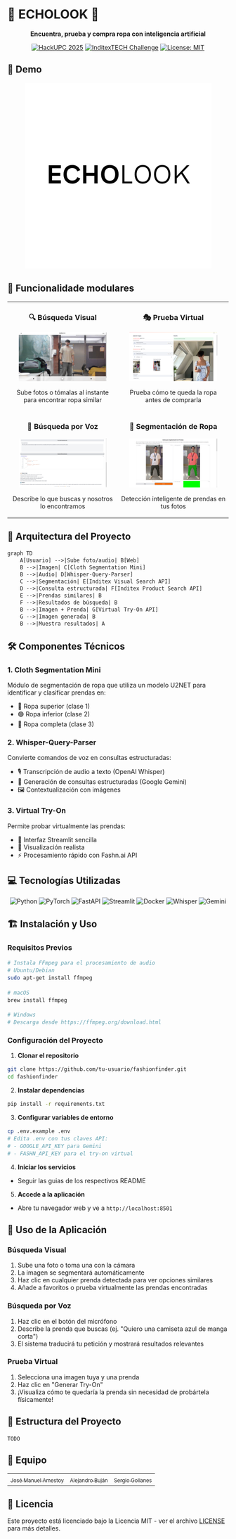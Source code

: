 # 👕 ECHOLOOK 👖

<div align="center">

**Encuentra, prueba y compra ropa con inteligencia artificial**

[![HackUPC 2025](https://img.shields.io/badge/HackUPC-2025-blue)](https://hackupc.com)
[![InditexTECH Challenge](https://img.shields.io/badge/InditexTECH-Challenge-orange)](https://inditex.com)
[![License: MIT](https://img.shields.io/badge/License-MIT-yellow.svg)](https://opensource.org/licenses/MIT)

</div>

## 📸 Demo

<div align="center">

![Demo de FashionFinder](../img/ECHOLOOKLOGO.png)

</div>

## 🌟 Funcionalidade modulares

<table>
  <tr>
    <td width="50%">
      <h3 align="center">🔍 Búsqueda Visual</h3>
      <p align="center">
        <img src="../img/camara.png" width="200">
      </p>
      <p align="center">Sube fotos o tómalas al instante para encontrar ropa similar</p>
    </td>
    <td width="50%">
      <h3 align="center">🎭 Prueba Virtual</h3>
      <p align="center">
        <img src="../img/fashIA.png" width="200">
      </p>
      <p align="center">Prueba cómo te queda la ropa antes de comprarla</p>
    </td>
  </tr>
  <tr>
    <td width="50%">
      <h3 align="center">🎤 Búsqueda por Voz</h3>
      <p align="center">
        <img src="../img/whisper2.png" width="200">
      </p>
      <p align="center">Describe lo que buscas y nosotros lo encontramos</p>
    </td>
    <td width="50%">
      <h3 align="center">👗 Segmentación de Ropa</h3>
      <p align="center">
        <img src="../img/cloth-segmentation.png" width="200">
      </p>
      <p align="center">Detección inteligente de prendas en tus fotos</p>
    </td>
  </tr>
</table>

## 🚀 Arquitectura del Proyecto

```mermaid
graph TD
    A[Usuario] -->|Sube foto/audio| B[Web]
    B -->|Imagen| C[Cloth Segmentation Mini]
    B -->|Audio| D[Whisper-Query-Parser]
    C -->|Segmentación| E[Inditex Visual Search API]
    D -->|Consulta estructurada| F[Inditex Product Search API]
    E -->|Prendas similares| B
    F -->|Resultados de búsqueda| B
    B -->|Imagen + Prenda| G[Virtual Try-On API]
    G -->|Imagen generada| B
    B -->|Muestra resultados| A
```

## 🛠️ Componentes Técnicos

### 1. Cloth Segmentation Mini

Módulo de segmentación de ropa que utiliza un modelo U2NET para identificar y clasificar prendas en:

- 🔴 Ropa superior (clase 1)
- 🟢 Ropa inferior (clase 2)
- 🔵 Ropa completa (clase 3)

### 2. Whisper-Query-Parser

Convierte comandos de voz en consultas estructuradas:

- 🎙️ Transcripción de audio a texto (OpenAI Whisper)
- 🧠 Generación de consultas estructuradas (Google Gemini)
- 🖼️ Contextualización con imágenes

### 3. Virtual Try-On

Permite probar virtualmente las prendas:

- 📱 Interfaz Streamlit sencilla
- 🎯 Visualización realista
- ⚡ Procesamiento rápido con Fashn.ai API

## 💻 Tecnologías Utilizadas

<div align="center">

![Python](https://img.shields.io/badge/Python-3.8+-blue?style=for-the-badge&logo=python)
![PyTorch](https://img.shields.io/badge/PyTorch-1.9+-red?style=for-the-badge&logo=pytorch)
![FastAPI](https://img.shields.io/badge/FastAPI-0.68+-green?style=for-the-badge&logo=fastapi)
![Streamlit](https://img.shields.io/badge/Streamlit-1.0+-orange?style=for-the-badge&logo=streamlit)
![Docker](https://img.shields.io/badge/Docker-20.10+-blue?style=for-the-badge&logo=docker)
![Whisper](https://img.shields.io/badge/Whisper-OpenAI-yellow?style=for-the-badge)
![Gemini](https://img.shields.io/badge/Gemini-Google-blue?style=for-the-badge)

</div>

## 🏗️ Instalación y Uso

### Requisitos Previos

```bash
# Instala FFmpeg para el procesamiento de audio
# Ubuntu/Debian
sudo apt-get install ffmpeg

# macOS
brew install ffmpeg

# Windows
# Descarga desde https://ffmpeg.org/download.html
```

### Configuración del Proyecto

1. **Clonar el repositorio**

```bash
git clone https://github.com/tu-usuario/fashionfinder.git
cd fashionfinder
```

2. **Instalar dependencias**

```bash
pip install -r requirements.txt
```

3. **Configurar variables de entorno**

```bash
cp .env.example .env
# Edita .env con tus claves API:
# - GOOGLE_API_KEY para Gemini
# - FASHN_API_KEY para el try-on virtual
```

4. **Iniciar los servicios**

- Seguir las guias de los respectivos README

5. **Accede a la aplicación**

- Abre tu navegador web y ve a `http://localhost:8501`

## 📱 Uso de la Aplicación

### Búsqueda Visual

1. Sube una foto o toma una con la cámara
2. La imagen se segmentará automáticamente
3. Haz clic en cualquier prenda detectada para ver opciones similares
4. Añade a favoritos o prueba virtualmente las prendas encontradas

### Búsqueda por Voz

1. Haz clic en el botón del micrófono
2. Describe la prenda que buscas (ej. "Quiero una camiseta azul de manga corta")
3. El sistema traducirá tu petición y mostrará resultados relevantes

### Prueba Virtual

1. Selecciona una imagen tuya y una prenda
2. Haz clic en "Generar Try-On"
3. ¡Visualiza cómo te quedaría la prenda sin necesidad de probártela físicamente!

## 🧠 Estructura del Proyecto

```
TODO
```

## 👥 Equipo

<div align="center">
  <table>
    <tr>
      <td align="center">
        <a href="https://github.com/manuamest">
          <sub>José Manuel Amestoy</sub>
        </a>
      </td>
      <td align="center">
        <a href="https://github.com/alejandrobujan">
          <sub>Alejandro Buján</sub>
        </a>
      </td>
      <td align="center">
        <a href="https://github.com/sergio-legazpi">
          <sub>Sergio Gollanes</sub>
        </a>
      </td>
    </tr>
  </table>
</div>

## 📝 Licencia

Este proyecto está licenciado bajo la Licencia MIT - ver el archivo [LICENSE](LICENSE) para más detalles.
